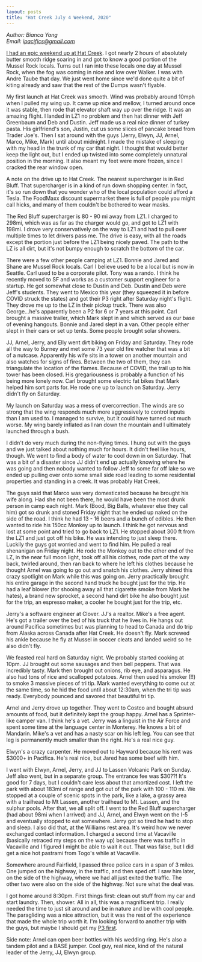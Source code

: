 ```yaml
---
layout: posts
title: "Hat Creek July 4 Weekend, 2020"
---
```

*Author: Bianca Yang*<br>
*Email: <a href="mailto:ipacifics@gmail.com?subject=Hello from the XDRT Blog">ipacifics@gmail.com</a>*<br>

[I had an epic weekend up at Hat
Creek](https://twitter.com/xdrtxrdt/status/1280262884082106368). I got nearly
2 hours of absolutely butter smooth ridge soaring in and got to know a good
portion of the Mussel Rock locals. Turns out I ran into these locals one day at
Mussel Rock, when the fog was coming in nice and low over Walker. I was with
Andre Taube that day. We just went home since we'd done quite a bit of kiting
already and saw that the rest of the Dumps wasn't flyable.

My first launch at Hat Creek was smooth. Wind was probably around 10mph when I
pulled my wing up. It came up nice and mellow, I turned around once it was
stable, then rode that elevator shaft way up over the ridge. It was an amazing
flight. I landed in LZ1 no problem and then hat dinner with Jeff Greenbaum and
Deb and Dustin. Jeff made us a real nice dinner of turkey pasta. His
girlfriend's son, Justin, cut us some slices of pancake bread from Trader Joe's.
Then I sat around with the guys (Jerry, Elwyn, JJ, Arnel, Marco, Mike, Mark)
until about midnight. I made the mistake of sleeping with my head in the trunk
of my car that night. I thought that would better keep the
light out, but I ended up twisted into some completely unnatural position in the
morning. It also meant my feet were more frozen, since I cracked the rear window
open.

A note on the drive up to Hat Creek. The nearest supercharger is in Red Bluff.
That supercharger is in a kind of run down shopping center. In fact, it's so
run down that you wonder who of the local population could afford a Tesla. The
FoodMaxx discount supermarket there is full of people you might call hicks, and
many of them couldn't be bothered to wear masks.

The Red Bluff supercharger is 80 - 90 mi away from LZ1. I charged to 298mi,
which was as far as the charger would go, and got to LZ1 with 198mi. I drove
very conservatively on the way to LZ1 and had to pull over multiple times to let
drivers pass me. The drive is easy, with all the roads except the portion just
before the LZ1 being nicely paved. The path to the LZ is all dirt, but it's not
bumpy enough to scratch the bottom of the car.

There were a few other people camping at LZ1. Bonnie and Jared and Shane are
Mussel Rock locals. Carl I believe used to be a local but is now in Seattle.
Carl used to be a corporate pilot. Tony was a rando. I think he recently moved
to SF and works as a customer support engineer for a startup. He got somewhat
close to Dustin and Deb. Dustin and Deb were Jeff's students. They went to
Mexico this year (they squeezed it in before COVID struck the states) and got
their P3 right after Saturday night's flight. They drove me up to the LZ in
their pickup truck. There was also George...he's apparently been a P2 for 6 or
7 years at this point. Carl brought a massive trailer, which Mark slept in and
which served as our base of evening hangouts. Bonnie and Jared slept in a van.
Other people either slept in their cars or set up tents. Some people brought
solar showers.

JJ, Arnel, Jerry, and Elly went dirt biking on Friday and Saturday. They rode
all the way to Burney and met some 73 year old fire watcher that was a bit of a
nutcase. Apparently his wife sits in a tower on another mountain and also
watches for signs of fires. Between the two of them, they can triangulate the
location of the flames. Because of COVID, the trail up to his tower has been
closed. His gregariousness is probably a function of his being more lonely now.
Carl brought some electric fat bikes that Mark helped him sort parts for. He
rode one up to launch on Saturday. Jerry didn't fly on Saturday.

My launch on Saturday was a mess of overcorrection. The winds are so strong that
the wing responds much more aggressively to control inputs than I am used to.
I managed to survive, but it could have turned out much worse. My wing barely
inflated as I ran down the mountain and I ultimately launched through a bush.

I didn't do very much during the non-flying times. I hung out with the guys and
we just talked about nothing much for hours. It didn't feel like hours, though.
We went to find a body of water to cool down in on Saturday. That was a bit of
a disaster since JJ didn't end up actually knowing where he was going and then
nobody wanted to follow Jeff to some far off lake so we ended up pulling over
onto some small side road leading to some residential properties and standing in
a creek. It was probably Hat Creek.

The guys said that Marco was very domesticated because he brought his wife
along. Had she not been there, he would have been the most drunk person in camp
each night. Mark (Bood, Big Balls, whatever else they call him) got so drunk and
stoned Friday night that he ended up naked on the side of the road. I think he
had 13 - 16 beers and a bunch of edibles. He then wanted to ride his 150cc
Monkey up to launch. I think he got nervous and lost at some point and tried to
go back to LZ1. He stopped about 300 ft from the LZ1 and just got off his bike.
He was intending to just sleep there. Luckily the guys got worried and went to
find him. He pulled a real shenanigan on Friday night. He rode the Monkey out
to the other end of the LZ, in the near full moon light, took off all his
clothes, rode part of the way back, twirled around, then ran back to where he
left his clothes because he thought Arnel was going to go out and snatch his
clothes. Jerry shined this crazy spotlight on Mark while this was going on.
Jerry practically brought his entire garage in the second hand truck he bought
just for the trip. He had a leaf blower (for shooing away all that cigarette
smoke from Mark he hates), a brand new sprocket, a second hand
dirt bike he also bought just for the trip, an espresso maker, a cooler he
bought just for the trip, etc.

Jerry's a software engineer at Clover. JJ's a realtor. Mike's a free agent. He's
got a trailer over the bed of his truck that he lives in. He hangs out around
Pacifica sometimes but was planning to head to Canada and do trip from Alaska
across Canada after Hat Creek. He doesn't fly. Mark screwed his ankle because he
fly at Mussel in soccer cleats and landed weird so he also didn't fly.

We feasted real hard on Saturday night. We probably started cooking at 10pm.
JJ brought out some sausages and then bell peppers. That was incredibly tasty.
Mark then brought out onions, rib eye, and asparagus. He also had tons of rice
and scalloped potatoes. Arnel then used his smoker (!!) to smoke 3 massive
pieces of tri tip. Mark wanted everything to come out at the same time, so he
hid the food until about 12:30am, when the tri tip was ready. Everybody pounced
and savored that beautiful tri tip.

Arnel and Jerry drove up together. They went to Costco and bought absurd
amounts of food, but it definitely kept the group happy. Arnel has a
Sprinter-like camper van. I think he's a vet. Jerry was a linguist in the Air
Force and spent some time at the language center in Monterey. He knows a bit of
Mandarin. Mike's a vet and has a nasty scar on his left leg. You can see that
leg is permanently much smaller than the right. He's a real nice guy.

Elwyn's a crazy carpenter. He moved out to Hayward because his rent was $3000+
in Pacifica. He's real nice, but Jared has some beef with him.

I went with Elwyn, Arnel, Jerry, and JJ to Lassen Volcanic Park on Sunday. Jeff
also went, but in a separate group. The entrance fee was $30??! It's good for 7
days, but I couldn't care less about that amortized cost. I left the park with
about 183mi of range and got out of the park with 100 - 110 mi. We stopped at a
couple of scenic spots in the park, like a lake, a grassy area with a trailhead
to Mt Lassen, another trailhead to Mt. Lassen, and the sulphur pools. After
that, we all split off. I went to the Red Bluff supercharger (had about 98mi
when I arrived) and JJ, Arnel, and Elwyn went on the I-5 and eventually stopped
to eat somewhere. Jerry got so tired he had to stop and sleep. I also did that,
at the Williams rest area. It's weird how we never exchanged contact
information. I charged a second time at Vacaville (basically retraced my steps
on the way up) because there was traffic in Vacaville and I figured I might be
able to wait it out. That was false, but I did get a nice hot pastrami from
Togo's while at Vacaville.

Somewhere around Fairfield, I passed three police cars in a span of 3 miles. One
jumped on the highway, in the traffic, and then sped off. I saw him later, on
the side of the highway, where we had all just exited the traffic. The other two
were also on the side of the highway. Not sure what the deal was.

I got home around 8:30pm. First things first: clean out stuff from my car and
start laundry. Then, shower. All in all, this was a magnificent trip. I really
needed the time to just sit around and be in nature and be with cool people. The
paragliding was a nice attraction, but it was the rest of the experience that
made the whole trip worth it. I'm looking forward to another trip with the guys,
but maybe I should get my [P3
first](https://www.flytorrey.com/flight-school/intermediate-certification/).

Side note: Arnel can open beer bottles with his wedding ring. He's also a tandem
pilot and a BASE jumper. Cool guy, real nice, kind of the natural leader of the
Jerry, JJ, Elwyn group.
